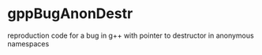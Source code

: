 # gppBugAnonDestr
reproduction code for a bug in g++ with pointer to destructor in anonymous namespaces
